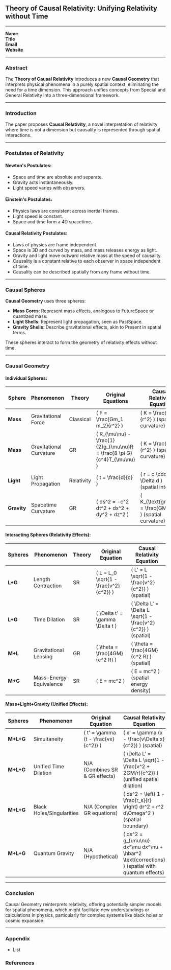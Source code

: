 
## **Theory of Causal Relativity: Unifying Relativity without Time**

---

**Name**  
**Title**  
**Email**  
**Website**

---

### **Abstract**

The **Theory of Causal Relativity** introduces a new **Causal Geometry** that interprets physical phenomena in a purely spatial context, eliminating the need for a time dimension. This approach unifies concepts from Special and General Relativity into a three-dimensional framework.

---

### **Introduction**

The paper proposes **Causal Relativity**, a novel interpretation of relativity where time is not a dimension but causality is represented through spatial interactions. 

---

### **Postulates of Relativity**

#### **Newton's Postulates**:

- Space and time are absolute and separate.
- Gravity acts instantaneously.
- Light speed varies with observers.

#### **Einstein's Postulates**:

- Physics laws are consistent across inertial frames.
- Light speed is constant.
- Space and time form a 4D spacetime.

#### **Causal Relativity Postulates**:

- Laws of physics are frame independent.
- Space is 3D and curved by mass, and mass releases energy as light.
- Gravity and light move outward relative mass at the speed of causality.
- Causality is a constant relative to each observer in space independent of time.
- Causality can be described spatially from any frame without time.

---

### **Causal Spheres**

**Causal Geometry** uses three spheres:

- **Mass Cores**: Represent mass effects, analogous to FutureSpace or quantized mass.
- **Light Shells**: Represent light propagation, seen as PastSpace.
- **Gravity Shells**: Describe gravitational effects, akin to Present in spatial terms.

These spheres interact to form the geometry of relativity effects without time.

---

### **Causal Geometry**

#### **Individual Spheres**:

| **Sphere**  | **Phenomenon**                  | **Theory**            | **Original Equations**                                   | **Causal Relativity Equation**                                |
|-------------|---------------------------------|-----------------------|----------------------------------------------------------|---------------------------------------------------|
| **Mass**    | Gravitational Force              | Classical              | \( F = \frac{Gm_1 m_2}{r^2} \)                           | \( K = \frac{GM}{r^2} \) (spatial curvature)                 |
| **Mass**    | Gravitational Curvature          | GR                     | \( R_{\mu\nu} - \frac{1}{2}g_{\mu\nu}R = \frac{8 \pi G}{c^4}T_{\mu\nu} \) | \( K = \frac{GM}{r^2} \) (spatial curvature)                 |
| **Light**   | Light Propagation                | Relativity             | \( t = \frac{d}{c} \)                                     | \( r = c \cdot \Delta d \) (spatial interval)                 |
| **Gravity** | Spacetime Curvature              | GR                     | \( ds^2 = -c^2 dt^2 + dx^2 + dy^2 + dz^2 \)               | \( K_{\text{gravity}} = \frac{GM}{r^2} \) (spatial curvature) |

#### **Interacting Spheres (Relativity Effects)**:

| **Spheres** | **Phenomenon**                  | **Theory** | **Original Equation**                                   | **Causal Relativity Equation**                                |
|-------------|---------------------------------|------------|----------------------------------------------------------|---------------------------------------------------|
| **L+G**     | Length Contraction               | SR         | \( L = L_0 \sqrt{1 - \frac{v^2}{c^2}} \)                 | \( L' = L \sqrt{1 - \frac{v^2}{c^2}} \) (spatial)             |
| **L+G**     | Time Dilation                    | SR         | \( \Delta t' = \gamma \Delta t \)                        | \( \Delta L' = \Delta L \sqrt{1 - \frac{v^2}{c^2}} \) (spatial)|
| **M+L**     | Gravitational Lensing            | GR         | \( \theta = \frac{4GM}{c^2 R} \)                         | \( \theta = \frac{4GM}{c^2 R} \) (spatial)                    |
| **M+G**     | Mass-Energy Equivalence          | SR         | \( E = mc^2 \)                                            | \( E = mc^2 \) (spatial energy density)                       |

#### **Mass+Light+Gravity (Unified Effects)**:

| **Spheres** | **Phenomenon**                  | **Original Equation**                                   | **Causal Relativity Equation**                                |
|-------------|---------------------------------|----------------------------------------------------------|---------------------------------------------------|
| **M+L+G**   | Simultaneity                     | \( t' = \gamma (t - \frac{vx}{c^2}) \)                   | \( x' = \gamma (x - \frac{v\Delta x}{c^2}) \) (spatial)       |
| **M+L+G**   | Unified Time Dilation            | N/A (Combines SR & GR effects)                           | \( \Delta L' = \Delta L \sqrt{1 - \frac{v^2 + 2GM/r}{c^2}} \) (unified spatial dilation)|
| **M+L+G**   | Black Holes/Singularities        | N/A (Complex GR equations)                               | \( ds^2 = \left( 1 - \frac{r_s}{r} \right) dr^2 + r^2 d\Omega^2 \) (spatial boundary) |
| **M+L+G**   | Quantum Gravity                  | N/A (Hypothetical)                                       | \( ds^2 = g_{\mu\nu} dx^\mu dx^\nu + \hbar^2 \text{corrections} \) (spatial with quantum effects) |

---

### **Conclusion**

Causal Geometry reinterprets relativity, offering potentially simpler models for spatial phenomena, which might facilitate new understandings or calculations in physics, particularly for complex systems like black holes or cosmic expansion.

---

### **Appendix**

- List 

### **References**

